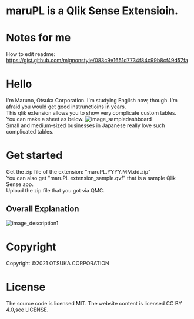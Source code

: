 # maruPL is a Qlik Sense Extensioin.

# Notes for me
How to edit readme: https://gist.github.com/mignonstyle/083c9e1651d7734f84c99b8cf49d57fa

# Hello
I'm Maruno, Otsuka Corporation. I'm studying English now, though. I'm afraid you would get good instrunctioins in years.   
This qlik extension allows you to show very complicate custom tables.  
You can make a sheet as below.
![image_sampledashboard](https://user-images.githubusercontent.com/95951577/146482600-010bf953-3b80-4056-b259-f1762804cda2.png)  
Small and medium-sized businesses in Japanese really love such complicated tables.  


# Get started

Get the zip file of the extension: "maruPL.YYYY.MM.dd.zip"   
You can also get "maruPL extension_sample.qvf" that is a sample Qlik Sense app.  
Upload the zip file that you got via QMC.  

## Overall Explanation

![image_description1](https://user-images.githubusercontent.com/95951577/146485052-cfa4bdc5-6bcb-4072-9f01-e05c0d9a528d.png)




# Copyright
Copyright ©2021 OTSUKA CORPORATION

# License
The source code is licensed MIT. The website content is licensed CC BY 4.0,see LICENSE.
 

